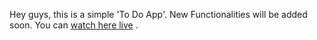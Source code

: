 Hey guys, this is a simple 'To Do App'. New Functionalities will be added soon. You can [watch here live](https://ajay117.github.io/to-do-list/) .